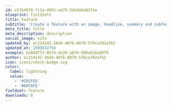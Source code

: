 ```yaml
---
id: e17b45f0-7c1a-49b1-aa75-32e4abe83f4a
blueprint: fieldsets
title: Feature
subtitle: 'Create a feature with an image, headline, summary and subfeatures.'
meta_title: title
meta_description: description
social_image: site
updated_by: ac214142-16d4-46fb-8870-576ca392afb2
updated_at: 1590832794
example: ba88d7f3-85f4-4e26-ab7b-500e616a88f9
author: ac214142-16d4-46fb-8870-576ca392afb2
icon: icons/check-badge.svg
color:
  label: lightning
  value:
    - '#1DCFED'
    - '#66FAFE'
fieldset: feature
downloads: 8
---
```

